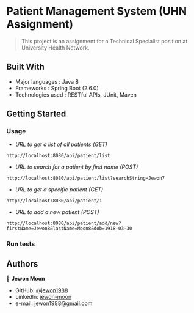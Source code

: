 # Patient Management System (UHN Assignment)

> This project is an assignment for a Technical Specialist position at University Health Network.

## Built With

- Major languages : Java 8
- Frameworks : Spring Boot (2.6.0)
- Technologies used : RESTful APIs, JUnit, Maven

## Getting Started

### Usage

- *URL to get a list of all patients (GET)*
```
http://localhost:8080/api/patient/list
```
- *URL to search for a patient by first name (POST)*
```
http://localhost:8080/api/patient/list?searchString=Jewon7
```
- *URL to get a specific patient (GET)*
```
http://localhost:8080/api/patient/1
```
- *URL to add a new patient (POST)*
```
http://localhost:8080/api/patient/add/new?firstName=Jewon8&lastName=Moon8&dob=1918-03-30
```
### Run tests

## Authors

👤 **Jewon Moon**

- GitHub: [@jewon1988](https://github.com/jewon1988)
- LinkedIn: [jewon-moon](https://linkedin.com/in/jewon-moon)
- e-mail: jewon1988@gmail.com

